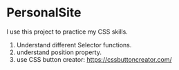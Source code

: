 # PersonalSite
I use this project to practice my CSS skills.
1) Understand different Selector functions.
2) understand position property.
3) use CSS button creator: https://cssbuttoncreator.com/
